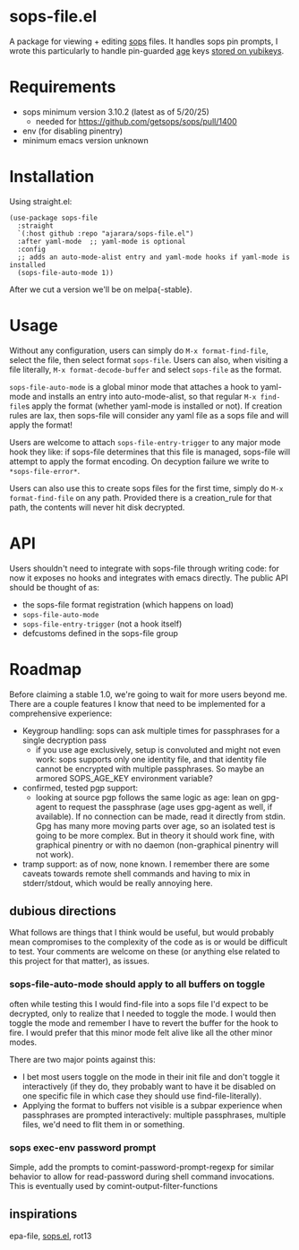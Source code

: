 # sops-file.el
A package for viewing + editing [sops](https://github.com/getsops/sops) files. It handles sops pin prompts, I wrote this particularly to handle pin-guarded [age](https://github.com/FiloSottile/age/) keys [stored on yubikeys](https://github.com/str4d/age-plugin-yubikey).

# Requirements
- sops minimum version 3.10.2 (latest as of 5/20/25)
  - needed for https://github.com/getsops/sops/pull/1400
- env (for disabling pinentry)
- minimum emacs version unknown

# Installation
Using straight.el:
``` emacs-lisp
(use-package sops-file
  :straight
  `(:host github :repo "ajarara/sops-file.el")
  :after yaml-mode  ;; yaml-mode is optional
  :config
  ;; adds an auto-mode-alist entry and yaml-mode hooks if yaml-mode is installed
  (sops-file-auto-mode 1))
```

After we cut a version we'll be on melpa{-stable}.

# Usage
Without any configuration, users can simply do `M-x format-find-file`, select the file, then select format `sops-file`. Users can also, when visiting a file literally, `M-x format-decode-buffer` and select `sops-file` as the format.

`sops-file-auto-mode` is a global minor mode that attaches a hook to yaml-mode and installs an entry into auto-mode-alist, so that regular `M-x find-file`s apply the format (whether yaml-mode is installed or not). If creation rules are lax, then sops-file will consider any yaml file as a sops file and will apply the format!

Users are welcome to attach `sops-file-entry-trigger` to any major mode hook they like: if sops-file determines that this file is managed, sops-file will attempt to apply the format encoding. On decyption failure we write to `*sops-file-error*`.

Users can also use this to create sops files for the first time, simply do `M-x format-find-file` on any path. Provided there is a creation_rule for that path, the contents will never hit disk decrypted.

# API
Users shouldn't need to integrate with sops-file through writing code: for now it exposes no hooks and integrates with emacs directly. The public API should be thought of as:
- the sops-file format registration (which happens on load)
- `sops-file-auto-mode`
- `sops-file-entry-trigger` (not a hook itself)
- defcustoms defined in the sops-file group

# Roadmap
Before claiming a stable 1.0, we're going to wait for more users beyond me. There are a couple features I know that need to be implemented for a comprehensive experience: 
- Keygroup handling: sops can ask multiple times for passphrases for a single decryption pass
  - if you use age exclusively, setup is convoluted and might not even work: sops supports only one identity file, and that identity file cannot be encrypted with multiple passphrases. So maybe an armored SOPS_AGE_KEY environment variable?
- confirmed, tested pgp support: 
  - looking at source pgp follows the same logic as age: lean on gpg-agent to request the passphrase (age uses gpg-agent as well, if available). If no connection can be made, read it directly from stdin. Gpg has many more moving parts over age, so an isolated test is going to be more complex. But in theory it should work fine, with graphical pinentry or with no daemon (non-graphical pinentry will not work).
- tramp support: as of now, none known. I remember there are some caveats towards remote shell commands and having to mix in stderr/stdout, which would be really annoying here.

## dubious directions
What follows are things that I think would be useful, but would probably mean compromises to the complexity of the code as is or would be difficult to test. Your comments are welcome on these (or anything else related to this project for that matter), as issues.
### sops-file-auto-mode should apply to all buffers on toggle
often while testing this I would find-file into a sops file I'd expect to be decrypted, only to realize that I needed to toggle the mode. I would then toggle the mode and remember I have to revert the buffer for the hook to fire. I would prefer that this minor mode felt alive like all the other minor modes.

There are two major points against this:
- I bet most users toggle on the mode in their init file and don't toggle it interactively (if they do, they probably want to have it be disabled on one specific file in which case they should use find-file-literally).
- Applying the format to buffers not visible is a subpar experience when passphrases are prompted interactively: multiple passphrases, multiple files, we'd need to flit them in or something.

### sops exec-env password prompt
Simple, add the prompts to comint-password-prompt-regexp for similar behavior to allow for read-password during shell command invocations. This is eventually used by comint-output-filter-functions

## inspirations
epa-file, [sops.el](https://github.com/djgoku/sops), rot13

